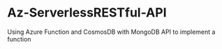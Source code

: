 # Az-ServerlessRESTful-API
Using Azure Function and CosmosDB with MongoDB API to implement a function
